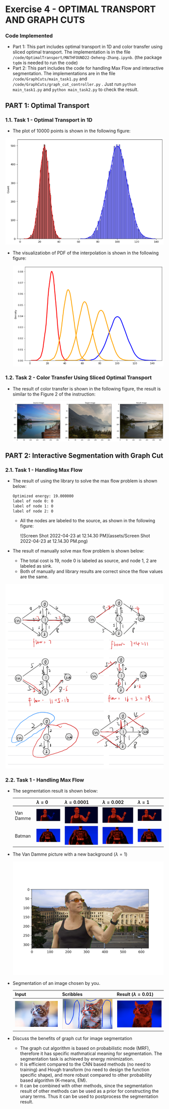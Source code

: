 # Exercise 4 - OPTIMAL TRANSPORT AND GRAPH CUTS

### Code Implemented

* Part 1: This part includes optimal transport in 1D and color transfer using sliced optimal transport. The implementation is in the file `/code/OptimalTransport/MATHFOUND22-Deheng-Zhang.ipynb`. (the package `tqdm` is needed to run the code)
* Part 2: This part includes the code for handling Max Flow and interactive segmentation. The implementations are in the file `/code/GraphCuts/main_task1.py` and `/code/GraphCuts/graph_cut_controller.py` . Just run `python main_task1.py` and `python main_task2.py` to check the result. 

## PART 1: Optimal Transport

### 1.1. Task 1 - Optimal Transport in 1D

* The plot of 10000 points is shown in the following figure:

![](assets/output1.png)

* The visualizatiobn of PDF of the interpolation is shown in the following figure:

  ![](assets/output2.png)

### 1.2. Task 2 - Color Transfer Using Sliced Optimal Transport

* The result of color transfer is shown in the following figure, the result is similar to the Figure 2 of the instruction: 

  ![](assets/output3.png)

  

## PART 2: Interactive Segmentation with Graph Cut
### 2.1. Task 1 - Handling Max Flow

* The result of using the library to solve the max flow problem is shown below:

  ```shell
  Optimized energy: 19.000000
  label of node 0: 0
  label of node 1: 0
  label of node 2: 0
  ```

  * All the nodes are labeled to the source, as shown in the following figure:

    ![Screen Shot 2022-04-23 at 12.14.30 PM](assets/Screen Shot 2022-04-23 at 12.14.30 PM.png)

* The result of manually solve max flow problem is shown below:

  * The total cost is 19, node 0 is labeled as source, and node 1, 2 are labeled as sink. 
  * Both of manually and library results are correct since the flow values are the same. 

<img src="assets/IMG_09E5E24E4F36-1.jpeg" alt="IMG_09E5E24E4F36-1" style="zoom:60%;" />



### 2.2. Task 1 - Handling Max Flow

* The segmentation result is shown below:

  |           | $\lambda=0$                                                  | $\lambda=0.0001$                                             | $\lambda=0.002$                                              | $\lambda=1$                                                  |
  | --------- | ------------------------------------------------------------ | ------------------------------------------------------------ | ------------------------------------------------------------ | ------------------------------------------------------------ |
  | Van Damme | <img src="assets/Screen Shot 2022-04-23 at 12.27.04 PM.png" alt="Screen Shot 2022-04-23 at 12.27.04 PM" style="zoom:50%;" /> | <img src="assets/Screen Shot 2022-04-23 at 12.26.08 PM.png" alt="Screen Shot 2022-04-23 at 12.26.08 PM" style="zoom:50%;" /> | <img src="assets/Screen Shot 2022-04-23 at 12.24.37 PM.png" alt="Screen Shot 2022-04-23 at 12.24.37 PM" style="zoom:50%;" /> | <img src="assets/Screen Shot 2022-04-23 at 12.22.23 PM.png" alt="Screen Shot 2022-04-23 at 12.22.23 PM" style="zoom:50%;" /> |
  | Batman    | <img src="assets/Screen Shot 2022-04-23 at 12.28.20 PM.png" alt="Screen Shot 2022-04-23 at 12.28.20 PM" style="zoom:50%;" /> | <img src="assets/Screen Shot 2022-04-23 at 12.30.43 PM.png" alt="Screen Shot 2022-04-23 at 12.30.43 PM" style="zoom:50%;" /> | <img src="assets/Screen Shot 2022-04-23 at 12.32.09 PM.png" alt="Screen Shot 2022-04-23 at 12.32.09 PM" style="zoom:50%;" /> | <img src="assets/Screen Shot 2022-04-23 at 12.36.07 PM.png" alt="Screen Shot 2022-04-23 at 12.36.07 PM" style="zoom:50%;" /> |

* The Van Damme picture with a new background ($\lambda = 1$)

  <img src="assets/VD_bg.png" alt="Screen Shot 2022-04-23 at 12.22.23 PM" style="zoom:50%;" />

* Segmentation of an image chosen by you.

  | Input                  | Scribbles                                                    | Result ($\lambda=0.01$)                                      |
  | ---------------------- | ------------------------------------------------------------ | ------------------------------------------------------------ |
  | ![cat](assets/cat.jpg) | <img src="assets/Screen Shot 2022-04-23 at 12.57.37 PM.png" alt="Screen Shot 2022-04-23 at 12.57.37 PM" style="zoom:50%;" /> | <img src="assets/Screen Shot 2022-04-23 at 12.58.02 PM.png" alt="Screen Shot 2022-04-23 at 12.58.02 PM" style="zoom:50%;" /> |

  

* Discuss the benefits of graph cut for image segmentation

  * The graph cut algorithm is based on probabilistic mode (MRF), therefore it has specific mathmatical meaning for segmentation. The segmentation task is achieved by energy minimization. 
  * It is efficient compared to the CNN based methods (no need to training) and Hough transform (no need to design the function specific shape), and more robust compared to other probability based algorithm (K-means, EM). 
  * It can be combined with other methods, since the segmentation result of other methods can be used as a prior for constructing the unary terms. Thus it can be used to postprocess the segmentation result. 